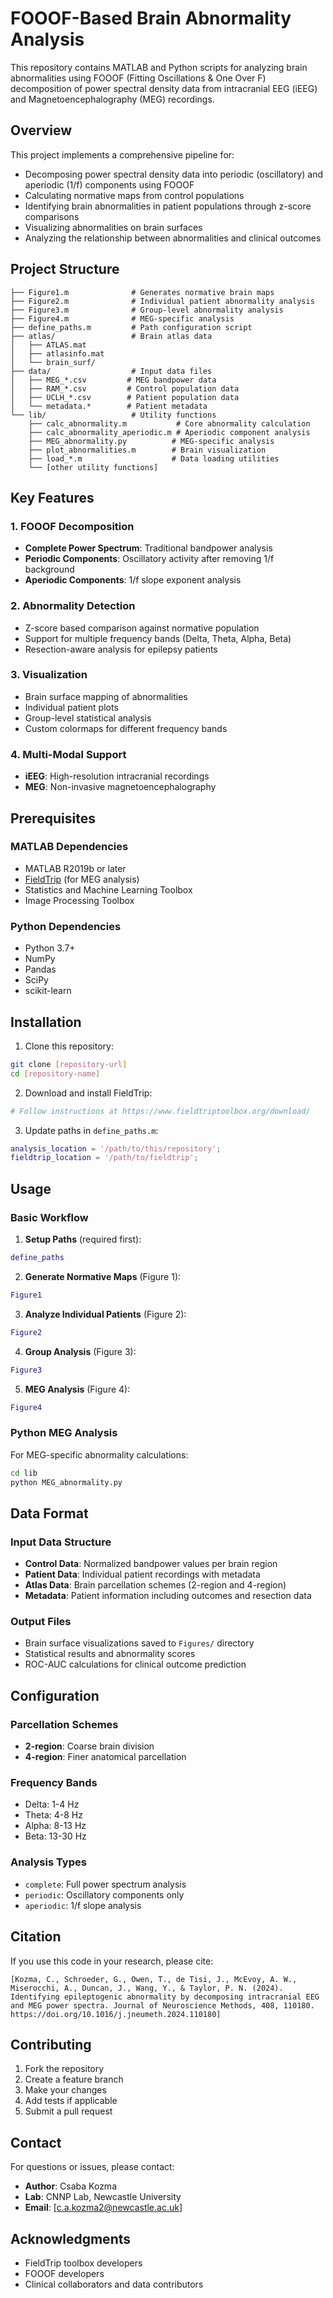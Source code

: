 # FOOOF-Based Brain Abnormality Analysis

This repository contains MATLAB and Python scripts for analyzing brain abnormalities using FOOOF (Fitting Oscillations & One Over F) decomposition of power spectral density data from intracranial EEG (iEEG) and Magnetoencephalography (MEG) recordings.

## Overview

This project implements a comprehensive pipeline for:
- Decomposing power spectral density data into periodic (oscillatory) and aperiodic (1/f) components using FOOOF
- Calculating normative maps from control populations
- Identifying brain abnormalities in patient populations through z-score comparisons
- Visualizing abnormalities on brain surfaces
- Analyzing the relationship between abnormalities and clinical outcomes

## Project Structure

```
├── Figure1.m              # Generates normative brain maps
├── Figure2.m              # Individual patient abnormality analysis
├── Figure3.m              # Group-level abnormality analysis
├── Figure4.m              # MEG-specific analysis
├── define_paths.m         # Path configuration script
├── atlas/                 # Brain atlas data
│   ├── ATLAS.mat
│   ├── atlasinfo.mat
│   └── brain_surf/
├── data/                  # Input data files
│   ├── MEG_*.csv         # MEG bandpower data
│   ├── RAM_*.csv         # Control population data
│   ├── UCLH_*.csv        # Patient population data
│   └── metadata.*        # Patient metadata
└── lib/                   # Utility functions
    ├── calc_abnormality.m           # Core abnormality calculation
    ├── calc_abnormality_aperiodic.m # Aperiodic component analysis
    ├── MEG_abnormality.py          # MEG-specific analysis
    ├── plot_abnormalities.m        # Brain visualization
    ├── load_*.m                    # Data loading utilities
    └── [other utility functions]
```

## Key Features

### 1. FOOOF Decomposition
- **Complete Power Spectrum**: Traditional bandpower analysis
- **Periodic Components**: Oscillatory activity after removing 1/f background
- **Aperiodic Components**: 1/f slope exponent analysis

### 2. Abnormality Detection
- Z-score based comparison against normative population
- Support for multiple frequency bands (Delta, Theta, Alpha, Beta)
- Resection-aware analysis for epilepsy patients

### 3. Visualization
- Brain surface mapping of abnormalities
- Individual patient plots
- Group-level statistical analysis
- Custom colormaps for different frequency bands

### 4. Multi-Modal Support
- **iEEG**: High-resolution intracranial recordings
- **MEG**: Non-invasive magnetoencephalography

## Prerequisites

### MATLAB Dependencies
- MATLAB R2019b or later
- [FieldTrip](https://www.fieldtriptoolbox.org/) (for MEG analysis)
- Statistics and Machine Learning Toolbox
- Image Processing Toolbox

### Python Dependencies
- Python 3.7+
- NumPy
- Pandas
- SciPy
- scikit-learn

## Installation

1. Clone this repository:
```bash
git clone [repository-url]
cd [repository-name]
```

2. Download and install FieldTrip:
```bash
# Follow instructions at https://www.fieldtriptoolbox.org/download/
```

3. Update paths in `define_paths.m`:
```matlab
analysis_location = '/path/to/this/repository';
fieldtrip_location = '/path/to/fieldtrip';
```

## Usage

### Basic Workflow

1. **Setup Paths** (required first):
```matlab
define_paths
```

2. **Generate Normative Maps** (Figure 1):
```matlab
Figure1
```

3. **Analyze Individual Patients** (Figure 2):
```matlab
Figure2
```

4. **Group Analysis** (Figure 3):
```matlab
Figure3
```

5. **MEG Analysis** (Figure 4):
```matlab
Figure4
```

### Python MEG Analysis

For MEG-specific abnormality calculations:
```bash
cd lib
python MEG_abnormality.py
```

## Data Format

### Input Data Structure
- **Control Data**: Normalized bandpower values per brain region
- **Patient Data**: Individual patient recordings with metadata
- **Atlas Data**: Brain parcellation schemes (2-region and 4-region)
- **Metadata**: Patient information including outcomes and resection data

### Output Files
- Brain surface visualizations saved to `Figures/` directory
- Statistical results and abnormality scores
- ROC-AUC calculations for clinical outcome prediction

## Configuration

### Parcellation Schemes
- **2-region**: Coarse brain division
- **4-region**: Finer anatomical parcellation

### Frequency Bands
- Delta: 1-4 Hz
- Theta: 4-8 Hz
- Alpha: 8-13 Hz
- Beta: 13-30 Hz

### Analysis Types
- `complete`: Full power spectrum analysis
- `periodic`: Oscillatory components only
- `aperiodic`: 1/f slope analysis

## Citation

If you use this code in your research, please cite:

```
[Kozma, C., Schroeder, G., Owen, T., de Tisi, J., McEvoy, A. W., Miserocchi, A., Duncan, J., Wang, Y., & Taylor, P. N. (2024). Identifying epileptogenic abnormality by decomposing intracranial EEG and MEG power spectra. Journal of Neuroscience Methods, 408, 110180. https://doi.org/10.1016/j.jneumeth.2024.110180]
```

## Contributing

1. Fork the repository
2. Create a feature branch
3. Make your changes
4. Add tests if applicable
5. Submit a pull request



## Contact

For questions or issues, please contact:
- **Author**: Csaba Kozma
- **Lab**: CNNP Lab, Newcastle University
- **Email**: [c.a.kozma2@newcastle.ac.uk]

## Acknowledgments

- FieldTrip toolbox developers
- FOOOF developers
- Clinical collaborators and data contributors 
